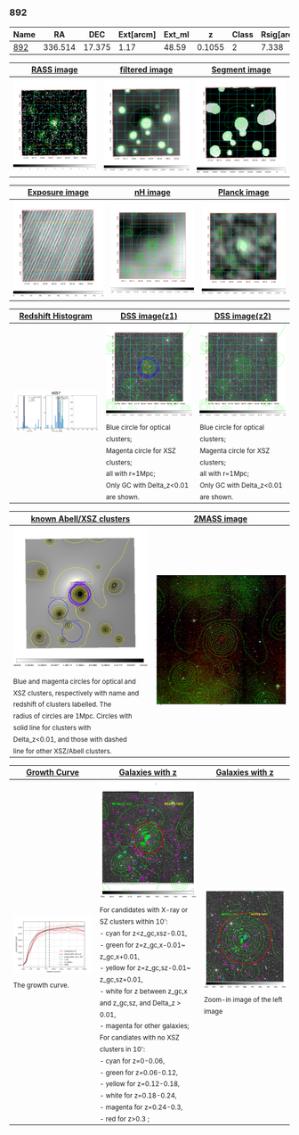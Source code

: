<div STYLE="page-break-after: always;"></div>

### 892

|Name          |RA          |DEC      | Ext[arcm] | Ext_ml | z    | Class| Rsig[arcmin] | CRsig[c/s] | CR500[c/s] | R500[Mpc] |L500[erg/s]|F500[erg/s/cm^2]| M500[Msun]|Tx[keV]|beta|GC(XSZ,Delta_z<0.01)| GC(OPT,Delta_z<0.01)|GC|alias|
|--------------|------------|------------|---|---|-----------|--------|------|------|----|----|----|----|----|----|----|----|----|----|---|
|[892](script/892.md)     | 336.514       | 17.375       | 1.17    | 48.59   | 0.1055 | 2   | 7.338 |0.276 |0.284 |0.993 |1.468e+44 |5.166e-12 |3.085e+14 |4.435 |1.211 |Tar, |Wen, |Tar, |k057|

|[RASS image](../image/892/892_img.pdf)|[filtered image](../image/892/892_fil.pdf)|[Segment image](../image/892/892_seg.pdf)|
|-------------------|--------------------|-------------------|
| <img src="../image/892/892_img.png" width="300">  | <img src="../image/892/892_fil.png" width="300">   | <img src="../image/892/892_seg.png" width="300">  |

|[Exposure image](../image/892/892_mex.pdf)| [nH image](../image/892/892_nh.pdf)| [Planck image](../image/892/892_p.pdf)|
|-------------------|--------------------|-------------------|
|<img src="../image/892/892_mex.png" width="300">   | <img src="../image/892/892_nh.png" width="300">    | <img src="../image/892/892_p.png" width="300"> |

|[Redshift Histogram](../image/892/892_zg.pdf) | [DSS image(z1)](../image/892/892_dss_z1.pdf)      |  [DSS image(z2)](../image/892/892_dss_z2.pdf)    |
|-------------------|--------------------|-------------------|
|<img src="../image/892/892_zg.png" width="300"> |<img src="../image/892/892_dss_z1.png" width="300"> <sub><br>Blue circle for optical clusters; <br>Magenta circle for XSZ clusters; <br>all with r=1Mpc; <br>Only GC with Delta_z<0.01 are shown. </sub>| <img src="../image/892/892_dss_z2.png" width="300"><sub><br>Blue circle for optical clusters; <br>Magenta circle for XSZ clusters; <br>all with r=1Mpc; <br>Only GC with Delta_z<0.01 are shown. </sub> |

|[known Abell/XSZ clusters](../image/892/892_m.pdf) | [2MASS image](../image/892/892_2mass.pdf)      |
|-------------------|-------------------|
|<img src=../image/892/892_m.png width="300"> <sub><br>Blue and magenta circles for optical and <br>XSZ clusters, respectively with name and <br>redshift of clusters labelled. The <br>radius of circles are 1Mpc. Circles with <br>solid line for clusters with <br>Delta_z<0.01, and those with dashed <br>line for other XSZ/Abell clusters.        </sub>|<img src="../image/892/892_2mass.png" width="300">  |

|[Growth Curve](../image/892/892_gca_all.png) |[Galaxies with z](../image/892/892_opt_ned.pdf) |[Galaxies with z](../image/892/892_opt_ned_zoom.pdf) |
|-------------------|-------------------|-------------------|
| <img src="../image/892/892_gca_all.png" width="300"> <sub><br>The growth curve.</sub>| <img src=../image/892/892_opt_ned.png width="300"> <br><sub> For candidates with X-ray or SZ clusters within 10': <br> - cyan for z<z_gc,xsz-0.01, <br> - green for z=z_gc,x-0.01~ z_gc,x+0.01, <br> - yellow for z=z_gc,sz-0.01~ z_gc,sz+0.01, <br> - white for z between z_gc,x and z_gc,sz, and Delta_z > 0.01, <br> - magenta for other galaxies; <br>For candiates with no XSZ clusters in 10': <br> - cyan for z=0-0.06, <br> - green for z=0.06-0.12, <br> - yellow for z=0.12-0.18, <br> - white for z=0.18-0.24, <br> - magenta for z=0.24-0.3, <br> - red for z>0.3 ;  </sub>|<img src=../image/892/892_opt_ned_zoom.png width="300">  <br><sub> Zoom-in image of the left image</sub>|




